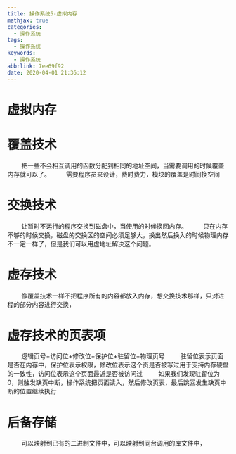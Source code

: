 ```yaml
---
title: 操作系统5-虚拟内存
mathjax: true
categories:
  - 操作系统
tags:
  - 操作系统
keywords:
  - 操作系统
abbrlink: 7ee69f92
date: 2020-04-01 21:36:12
---
```




# 虚拟内存
# 覆盖技术
&emsp;&emsp; 把一些不会相互调用的函数分配到相同的地址空间，当需要调用的时候覆盖内存就可以了。
&emsp;&emsp; 需要程序员来设计，费时费力，模块的覆盖是时间换空间
# 交换技术
&emsp;&emsp; 让暂时不运行的程序交换到磁盘中，当使用的时候换回内存。
&emsp;&emsp; 只在内存不够的时候交换，磁盘的交换区的空间必须足够大，换出然后换入的时候物理内存不一定一样了，但是我们可以用虚地址解决这个问题。
# 虚存技术
&emsp;&emsp; 像覆盖技术一样不把程序所有的内容都放入内存，想交换技术那样，只对进程的部分内容进行交换，
<!-- more -->
# 虚存技术的页表项
&emsp;&emsp; 逻辑页号+访问位+修改位+保护位+驻留位+物理页号
&emsp;&emsp; 驻留位表示页面是否在内存中，保护位表示权限，修改位表示这个页是否被写过用于支持内存硬盘的一致性，访问位表示这个页面最近是否被访问过
&emsp;&emsp; 如果我们发现驻留位为0，则触发缺页中断，操作系统把页面读入，然后修改页表，最后跳回发生缺页中断的位置继续执行
# 后备存储
&emsp;&emsp; 可以映射到已有的二进制文件中，可以映射到同台调用的库文件中，





